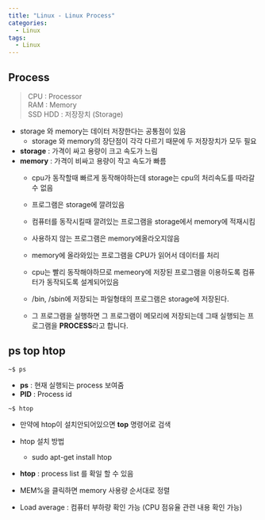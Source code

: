 ```yaml
---
title: "Linux - Linux Process"
categories:
  - Linux
tags:
  - Linux
---
```


## Process

> CPU : Processor  
> RAM : Memory  
> SSD HDD : 저장장치 (Storage)  


- storage 와 memory는 데이터 저장한다는 공통점이 있음
    - storage 와 memory의 장단점이 각각 다르기 때문에 두 저장장치가 모두 필요
- **storage** : 가격이 싸고 용량이 크고 속도가 느림
- **memory** : 가격이 비싸고 용량이 작고 속도가 빠름
    - cpu가 동작할때 빠르게 동작해야하는데 storage는 cpu의 처리속도를 따라갈수 없음
    - 프로그램은 storage에 깔려있음
    - 컴퓨터를 동작시킬때 깔려있는 프로그램을 storage에서 memory에 적재시킴
    - 사용하지 않는 프로그램은 memory에올라오지않음
    - memory에 올라와있는 프로그램을 CPU가 읽어서 데이터를 처리
    - cpu는 빨리 동작해야하므로 memeory에 저장된 프로그램을 이용하도록 컴퓨터가 동작되도록 설계되어있음

    - /bin, /sbin에 저장되는 파일형태의 프로그램은 storage에 저장된다.
    - 그 프로그램을 실행하면 그 프로그램이 메모리에 저장되는데 그때 실행되는 프로그램을 **PROCESS**라고 합니다.

## ps top htop
```console
~$ ps
```

- **ps** : 현재 실행되는 process 보여줌
- **PID** : Process id


```console
~$ htop
```
- 만약에 htop이 설치안되어있으면 **top** 명령어로 검색
- htop 설치 방법
    - sudo apt-get install htop

- **htop** : process list 를 확일 할 수 있음
- MEM%을 클릭하면 memory 사용량 순서대로 정렬
- Load average : 컴퓨터 부하량 확인 가능 (CPU 점유율 관련 내용 확인 가능) <!-- 이 부분이 MAC 컴퓨터만 되는 것 같기도하고.. 아마 윈도우에서는 Load average가 안나올 수 도 있음.. 우선 참고만 해둘 것-->
